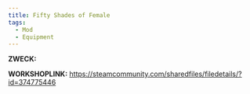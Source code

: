 ```yaml
---
title: Fifty Shades of Female
tags:
  - Mod
  - Equipment
---
```

**ZWECK:** 

**WORKSHOPLINK:** https://steamcommunity.com/sharedfiles/filedetails/?id=374775446
 <script src="https://www.steamwidgets.net/api/resource/query?type=js&module=workshop&version=v1"></script>
<steam-workshop itemid="374775446"></steam-workshop>